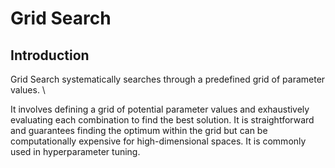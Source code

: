 # Grid Search


## Introduction

Grid Search systematically searches through a predefined grid of parameter values. \\

It involves defining a grid of potential parameter values and exhaustively evaluating each combination to find the best solution. It is straightforward and guarantees finding the optimum within the grid but can be computationally expensive for high-dimensional spaces. It is commonly used in hyperparameter tuning.